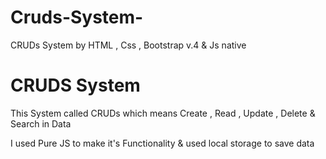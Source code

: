 # Cruds-System-
CRUDs System by HTML , Css , Bootstrap v.4 &amp; Js native
<h1>CRUDS System</h1>
This System called CRUDs which means Create , Read , Update , Delete & Search in Data

I used Pure JS to make it's Functionality & used local storage to save data 
